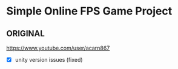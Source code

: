 # Simple Online FPS Game Project

## ORIGINAL
https://www.youtube.com/user/acarn867



- [x] unity version issues (fixed)
